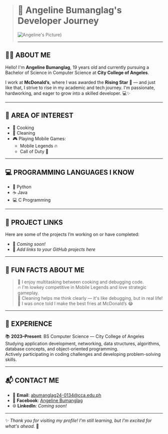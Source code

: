 > # 🌟 Angeline Bumanglag's Developer Journey
> 
> ![Angeline's Picture](https://avatars.githubusercontent.com/u/227550422?s=400&u=38b3056d0a279fb1390891edfc564b19bd522fd8&v=4)) <!-- Replace with your real photo -->
>
> ---

## 👩‍💻 ABOUT ME

Hello! I'm **Angeline Bumanglag**, 19 years old and currently pursuing a Bachelor of Science in Computer Science at **City College of Angeles**.

I work at **McDonald’s**, where I was awarded the **Rising Star** 🌟 — and just like that, I strive to rise in my academic and tech journey. I'm passionate, hardworking, and eager to grow into a skilled developer. 💻✨

---

## 🎯 AREA OF INTEREST

- 🍳 Cooking  
- 🧼 Cleaning  
- 🎮 Playing Mobile Games:
  - Mobile Legends 🔥
  - Call of Duty 🎯

---

## 💻 PROGRAMMING LANGUAGES I KNOW

- 🐍 Python  
- ☕ Java  
- 💻 C Programming  

---

## 🔗 PROJECT LINKS

Here are some of the projects I’m working on or have completed:

- 🚧 *Coming soon!*  
- 📁 *Add links to your GitHub projects here*  

---

## 🤪 FUN FACTS ABOUT ME

> 🍜 I enjoy multitasking between cooking and debugging code.  
> 🔥 I'm lowkey competitive in Mobile Legends and love strategic gameplay.  
> 🧹 Cleaning helps me think clearly — it's like debugging, but in real life!  
> 🍟 I was once told I make the best fries at McDonald’s 😂  

---

## 🧠 EXPERIENCE

📚 **2023–Present**: BS Computer Science — City College of Angeles  
Studying application development, networking, data structures, algorithms,  
database concepts, and object-oriented programming.  
Actively participating in coding challenges and developing problem-solving skills.

---

## 📬 CONTACT ME

- 📧 **Email**: [abumanglag24-0134@cca.edu.ph](mailto:abumanglag24-0134@cca.edu.ph)  
- 👤 **Facebook**: [Angeline Bumanglag](https://www.facebook.com/) <!-- Add your real FB link -->
- 🌐 **LinkedIn**: *Coming soon!*  

---

✨ *Thank you for visiting my profile! I'm still learning, but I'm excited for what's ahead.* 💪
